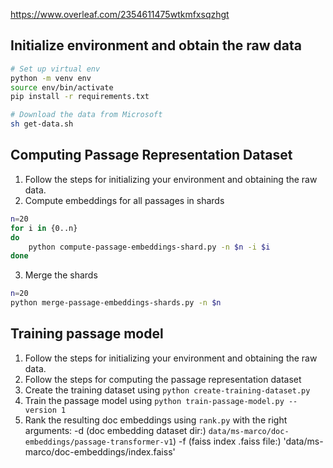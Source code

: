 https://www.overleaf.com/2354611475wtkmfxsqzhgt

## Initialize environment and obtain the raw data

```bash
# Set up virtual env
python -m venv env
source env/bin/activate
pip install -r requirements.txt

# Download the data from Microsoft
sh get-data.sh
```

## Computing Passage Representation Dataset

1. Follow the steps for initializing your environment and obtaining the raw data.
2. Compute embeddings for all passages in shards

```bash
n=20
for i in {0..n}
do
    python compute-passage-embeddings-shard.py -n $n -i $i
done
```

3. Merge the shards

```bash
n=20
python merge-passage-embeddings-shards.py -n $n
```

## Training passage model

1. Follow the steps for initializing your environment and obtaining the raw data.
2. Follow the steps for computing the passage representation dataset
3. Create the training dataset using `python create-training-dataset.py`
4. Train the passage model using `python train-passage-model.py --version 1`
5. Rank the resulting doc embeddings using `rank.py` with the right
   arguments: -d (doc embedding dataset dir:) `data/ms-marco/doc-embeddings/passage-transformer-v1`)
              -f (faiss index .faiss file:) 'data/ms-marco/doc-embeddings/index.faiss' 
